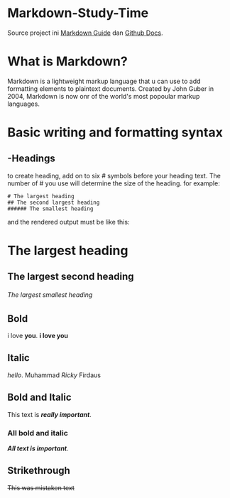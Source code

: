 # Markdown-Study-Time

Source project ini [Markdown Guide](https://www.markdownguide.org/) dan [Github Docs](https://docs.github.com/).

# What is Markdown?

Markdown is a lightweight markup language that u can use to add formatting elements to plaintext documents. Created by John Guber in 2004, Markdown is now onr of the world's most popoular markup languages.

# Basic writing and formatting syntax

## -Headings

to create heading, add on to six # symbols before your heading text. The number of # you use will determine the size of the heading. for example:

```
# The largest heading
## The second largest heading
###### The smallest heading
```

and the rendered output must be like this:

# The largest heading

## The largest second heading

###### The largest smallest heading

## Bold
i love **you**.
**i love you**

## Italic
*hello*.
Muhammad _Ricky_ Firdaus

## Bold and Italic
This text is ***really important***.

### All bold and italic
**_All text is important_**.

## Strikethrough
~~This was mistaken text~~
